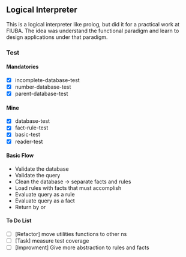 ## Logical Interpreter
This is a logical interpreter like prolog, but did it for
a practical work at FIUBA. The idea was understand the
functional  paradigm and learn to design applications under
that paradigm.

### Test
#### Mandatories
- [x] incomplete-database-test
- [x] number-database-test
- [x] parent-database-test

#### Mine
- [x] database-test
- [x] fact-rule-test
- [x] basic-test
- [x] reader-test

#### Basic Flow
- Validate the database
- Validate the query
- Clean the database -> separate facts and rules
- Load rules with facts that must accomplish
- Evaluate query as a rule
- Evaluate query as a fact
- Return by or

#### To Do List
- [ ] [Refactor] move utilities functions to other ns
- [ ] [Task] measure test coverage
- [ ] [Improvment] Give more abstraction to rules and facts
